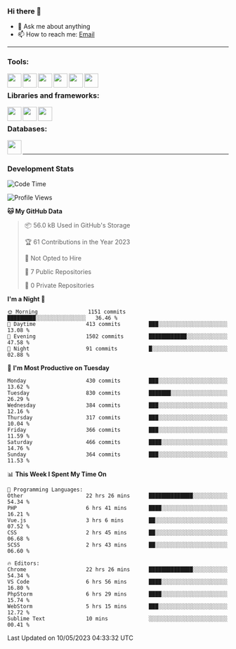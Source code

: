 ### Hi there 👋

- 💬 Ask me about anything
- 📫 How to reach me: [Email]

---

### Tools:
<img align='left' height="32" width="32" src="https://cdn.jsdelivr.net/npm/simple-icons@4.8.0/icons/phpstorm.svg" />
<img align='left' height="32" width="32" src="https://cdn.jsdelivr.net/npm/simple-icons@4.8.0/icons/webstorm.svg" />
<img align='left' height="32" width="32" src="https://cdn.jsdelivr.net/npm/simple-icons@4.8.0/icons/visualstudiocode.svg" />
<img align='left' height="32" width="32" src="https://cdn.jsdelivr.net/npm/simple-icons@4.8.0/icons/sublimetext.svg" />
<img align='left' height="32" width="32" src="https://cdn.jsdelivr.net/npm/simple-icons@4.8.0/icons/laragon.svg" />
<img align='left' height="32" width="32" src="https://cdn.jsdelivr.net/npm/simple-icons@4.8.0/icons/docker.svg" />
<br>

### Libraries and frameworks:
<img align='left' height="32" width="32" src="https://cdn.jsdelivr.net/npm/simple-icons@4.8.0/icons/laravel.svg" />
<img align='left' height="32" width="32" src="https://cdn.jsdelivr.net/npm/simple-icons@4.8.0/icons/vue-dot-js.svg" />
<img align='left' height="32" width="32" src="https://cdn.jsdelivr.net/npm/simple-icons@4.8.0/icons/jquery.svg" />
<br>

### Databases:
<img align='left' height="32" width="32" src="https://cdn.jsdelivr.net/npm/simple-icons@4.8.0/icons/mysql.svg" />
<br>

---
### Development Stats
<!--START_SECTION:waka-->
![Code Time](http://img.shields.io/badge/Code%20Time-1%2C561%20hrs%2018%20mins-blue)

![Profile Views](http://img.shields.io/badge/Profile%20Views-0-blue)

**🐱 My GitHub Data** 

> 📦 56.0 kB Used in GitHub's Storage 
 > 
> 🏆 61 Contributions in the Year 2023
 > 
> 🚫 Not Opted to Hire
 > 
> 📜 7 Public Repositories 
 > 
> 🔑 0 Private Repositories 
 > 
**I'm a Night 🦉** 

```text
🌞 Morning                1151 commits        █████████░░░░░░░░░░░░░░░░   36.46 % 
🌆 Daytime                413 commits         ███░░░░░░░░░░░░░░░░░░░░░░   13.08 % 
🌃 Evening                1502 commits        ████████████░░░░░░░░░░░░░   47.58 % 
🌙 Night                  91 commits          █░░░░░░░░░░░░░░░░░░░░░░░░   02.88 % 
```
📅 **I'm Most Productive on Tuesday** 

```text
Monday                   430 commits         ███░░░░░░░░░░░░░░░░░░░░░░   13.62 % 
Tuesday                  830 commits         ███████░░░░░░░░░░░░░░░░░░   26.29 % 
Wednesday                384 commits         ███░░░░░░░░░░░░░░░░░░░░░░   12.16 % 
Thursday                 317 commits         ███░░░░░░░░░░░░░░░░░░░░░░   10.04 % 
Friday                   366 commits         ███░░░░░░░░░░░░░░░░░░░░░░   11.59 % 
Saturday                 466 commits         ████░░░░░░░░░░░░░░░░░░░░░   14.76 % 
Sunday                   364 commits         ███░░░░░░░░░░░░░░░░░░░░░░   11.53 % 
```


📊 **This Week I Spent My Time On** 

```text
💬 Programming Languages: 
Other                    22 hrs 26 mins      ██████████████░░░░░░░░░░░   54.34 % 
PHP                      6 hrs 41 mins       ████░░░░░░░░░░░░░░░░░░░░░   16.21 % 
Vue.js                   3 hrs 6 mins        ██░░░░░░░░░░░░░░░░░░░░░░░   07.52 % 
CSS                      2 hrs 45 mins       ██░░░░░░░░░░░░░░░░░░░░░░░   06.68 % 
SCSS                     2 hrs 43 mins       ██░░░░░░░░░░░░░░░░░░░░░░░   06.60 % 

🔥 Editors: 
Chrome                   22 hrs 26 mins      ██████████████░░░░░░░░░░░   54.34 % 
VS Code                  6 hrs 56 mins       ████░░░░░░░░░░░░░░░░░░░░░   16.80 % 
PhpStorm                 6 hrs 29 mins       ████░░░░░░░░░░░░░░░░░░░░░   15.74 % 
WebStorm                 5 hrs 15 mins       ███░░░░░░░░░░░░░░░░░░░░░░   12.72 % 
Sublime Text             10 mins             ░░░░░░░░░░░░░░░░░░░░░░░░░   00.41 % 
```


 Last Updated on 10/05/2023 04:33:32 UTC
<!--END_SECTION:waka-->

[huyviet]: https://huyviet.vn/
[EMAIl]: https://mail.google.com/mail/u/0/?fs=1&tf=cm&source=mailto&to=huynguyenviet0110@gmail.com
